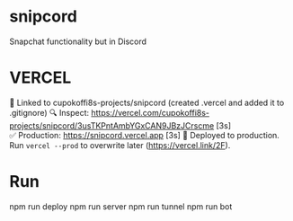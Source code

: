 # snipcord
Snapchat functionality but in Discord

# VERCEL
🔗  Linked to cupokoffi8s-projects/snipcord (created .vercel and added it to .gitignore)
🔍  Inspect: https://vercel.com/cupokoffi8s-projects/snipcord/3usTKPntAmbYGxCAN9JBzJCrscme [3s]     
✅  Production: https://snipcord.vercel.app [3s]
📝  Deployed to production. Run `vercel --prod` to overwrite later (https://vercel.link/2F).

# Run
npm run deploy
npm run server
npm run tunnel
npm run bot
